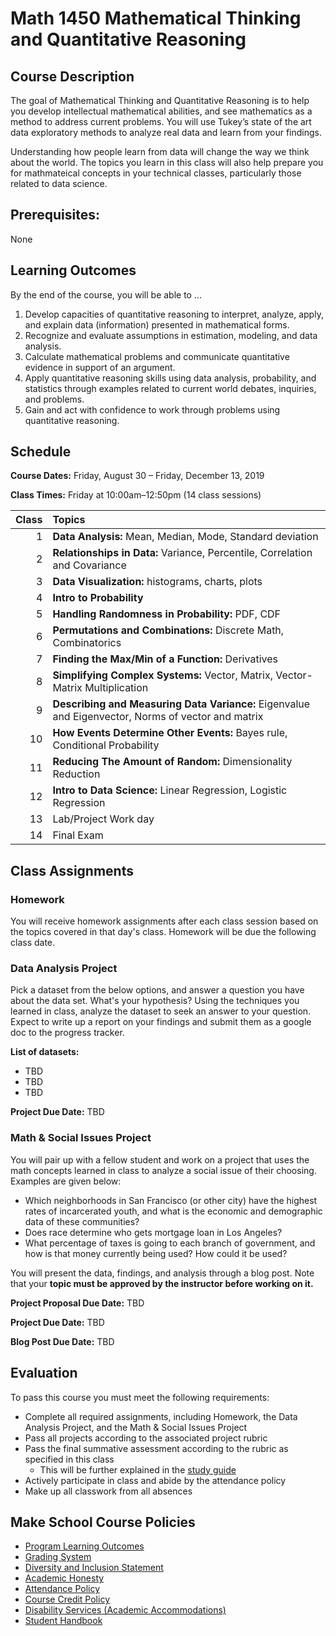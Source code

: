 # Math 1450 Mathematical Thinking and Quantitative Reasoning

## Course Description

The goal of Mathematical Thinking and Quantitative Reasoning is to help you develop intellectual mathematical abilities, and see mathematics as a method to address current problems. You will use Tukey’s state of the art data exploratory methods to analyze real data and learn from your findings.

Understanding how people learn from data will change the way we think about the world. The topics you learn in this class will also help prepare you for mathmateical concepts in your technical classes, particularly those related to data science.

## Prerequisites:  

None

## Learning Outcomes

By the end of the course, you will be able to ...

1. Develop capacities of quantitative reasoning to interpret, analyze, apply, and explain data (information) presented in mathematical forms.
1. Recognize and evaluate assumptions in estimation, modeling, and data analysis.
1. Calculate mathematical problems and communicate quantitative evidence in support of an argument.
1. Apply quantitative reasoning skills using data analysis, probability, and statistics through examples related to current world debates, inquiries, and problems.
1. Gain and act with confidence to work through problems using quantitative reasoning.

## Schedule

**Course Dates:** Friday, August 30 – Friday, December 13, 2019 

**Class Times:** Friday at 10:00am–12:50pm (14 class sessions)

| Class |                 Topics                  |
|-----:|:---------------------------------------|
|  1              | **Data Analysis:** Mean, Median, Mode, Standard deviation |
|  2                 | **Relationships in Data:** Variance, Percentile, Correlation and Covariance |
|  3             | **Data Visualization:** histograms, charts, plots |
|  4                 | **Intro to Probability** |
|  5              | **Handling Randomness in Probability:** PDF, CDF |
|  6                 | **Permutations and Combinations:** Discrete Math, Combinatorics  |
|  7              |  **Finding the Max/Min of a Function:** Derivatives |
|  8                  |  **Simplifying Complex Systems:** Vector, Matrix, Vector-Matrix Multiplication|
| 9                | **Describing and Measuring Data Variance:** Eigenvalue and Eigenvector, Norms of vector and matrix  |
| 10                   | **How Events Determine Other Events:** Bayes rule, Conditional Probability |  
| 11                | **Reducing The Amount of Random:** Dimensionality Reduction |
| 12                | **Intro to Data Science:** Linear Regression, Logistic Regression |
| 13                | Lab/Project Work day |
| 14                | Final Exam  |


 
## Class Assignments

### Homework

You will receive homework assignments after each class session based on the topics covered in that day's class. Homework will be due the following class date.

### Data Analysis Project

Pick a dataset from the below options, and answer a question you have about the data set. What's your hypothesis? Using the techniques you learned in class, analyze the dataset to seek an answer to your question. Expect to write up a report on your findings and submit them as a google doc to the progress tracker.

**List of datasets:**

- TBD
- TBD
- TBD

**Project Due Date:** TBD 

### Math & Social Issues Project

You will pair up with a fellow student and work on a project that uses the math concepts learned in class to analyze a social issue of their choosing. Examples are given below:

- Which neighborhoods in San Francisco (or other city) have the highest rates of incarcerated youth, and what is the economic and demographic data of these communities?
- Does race determine who gets mortgage loan in Los Angeles?
- What percentage of taxes is going to each branch of government, and how is that money currently being used? How could it be used?

You will present the data, findings, and analysis through a blog post. Note that your **topic must be approved by the instructor before working on it.**

**Project Proposal Due Date:** TBD

**Project Due Date:** TBD

**Blog Post Due Date:** TBD

## Evaluation
To pass this course you must meet the following requirements:

- Complete all required assignments, including Homework, the Data Analysis Project, and the  Math & Social Issues Project
- Pass all projects according to the associated project rubric
- Pass the final summative assessment according to the rubric as specified in this class
    - This will be further explained in the [study guide](ADD_STUDY_GUIDE_LNK)
- Actively participate in class and abide by the attendance policy
- Make up all classwork from all absences

## Make School Course Policies

- [Program Learning Outcomes](https://make.sc/program-learning-outcomes)
- [Grading System](https://make.sc/grading-system)
- [Diversity and Inclusion Statement](https://make.sc/diversity-and-inclusion-statement)
- [Academic Honesty](https://make.sc/academic-honesty-policy)
- [Attendance Policy](https://make.sc/attendance-policy)
- [Course Credit Policy](https://make.sc/course-credit-policy)
- [Disability Services (Academic Accommodations)](https://make.sc/disability-services)
- [Student Handbook](https://make.sc/student-handbook)
